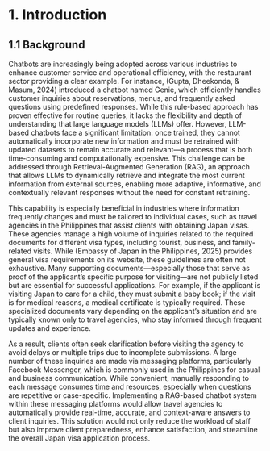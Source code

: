# 1. Introduction

## 1.1 Background
Chatbots are increasingly being adopted across various industries to enhance customer service and operational efficiency, with the restaurant sector providing a clear example. For instance, (Gupta, Dheekonda, & Masum, 2024) introduced a chatbot named Genie, which efficiently handles customer inquiries about reservations, menus, and frequently asked questions using predefined responses. While this rule-based approach has proven effective for routine queries, it lacks the flexibility and depth of understanding that large language models (LLMs) offer. However, LLM-based chatbots face a significant limitation: once trained, they cannot automatically incorporate new information and must be retrained with updated datasets to remain accurate and relevant—a process that is both time-consuming and computationally expensive. This challenge can be addressed through Retrieval-Augmented Generation (RAG), an approach that allows LLMs to dynamically retrieve and integrate the most current information from external sources, enabling more adaptive, informative, and contextually relevant responses without the need for constant retraining.

This capability is especially beneficial in industries where information frequently changes and must be tailored to individual cases, such as travel agencies in the Philippines that assist clients with obtaining Japan visas. These agencies manage a high volume of inquiries related to the required documents for different visa types, including tourist, business, and family-related visits. While (Embassy of Japan in the Philippines, 2025) provides general visa requirements on its website, these guidelines are often not exhaustive. Many supporting documents—especially those that serve as proof of the applicant’s specific purpose for visiting—are not publicly listed but are essential for successful applications. For example, if the applicant is visiting Japan to care for a child, they must submit a baby book; if the visit is for medical reasons, a medical certificate is typically required. These specialized documents vary depending on the applicant’s situation and are typically known only to travel agencies, who stay informed through frequent updates and experience.

As a result, clients often seek clarification before visiting the agency to avoid delays or multiple trips due to incomplete submissions. A large number of these inquiries are made via messaging platforms, particularly Facebook Messenger, which is commonly used in the Philippines for casual and business communication. While convenient, manually responding to each message consumes time and resources, especially when questions are repetitive or case-specific. Implementing a RAG-based chatbot system within these messaging platforms would allow travel agencies to automatically provide real-time, accurate, and context-aware answers to client inquiries. This solution would not only reduce the workload of staff but also improve client preparedness, enhance satisfaction, and streamline the overall Japan visa application process.